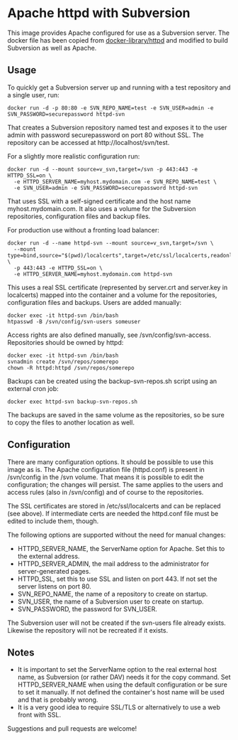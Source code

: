 # Apache httpd with Subversion

This image provides Apache configured for use as a Subversion server. The docker file has been copied from [docker-library/httpd](https://github.com/docker-library/httpd)
and modified to build Subversion as well as Apache.

## Usage

To quickly get a Subversion server up and running with a test repository and a single user, run:

```
docker run -d -p 80:80 -e SVN_REPO_NAME=test -e SVN_USER=admin -e SVN_PASSWORD=securepassword httpd-svn
```

That creates a Subversion repository named test and exposes it to the user admin with password securepassword on port 80 without SSL.
The repository can be accessed at http://localhost/svn/test.

For a slightly more realistic configuration run:

```
docker run -d --mount source=v_svn,target=/svn -p 443:443 -e HTTPD_SSL=on \
  -e HTTPD_SERVER_NAME=myhost.mydomain.com -e SVN_REPO_NAME=test \
  -e SVN_USER=admin -e SVN_PASSWORD=securepassword httpd-svn
```

That uses SSL with a self-signed certificate and the host name myhost.mydomain.com. It also uses a volume for the
Subversion repositories, configuration files and backup files.

For production use without a fronting load balancer:

```
docker run -d --name httpd-svn --mount source=v_svn,target=/svn \
  --mount type=bind,source="$(pwd)/localcerts",target=/etc/ssl/localcerts,readonly \
  -p 443:443 -e HTTPD_SSL=on \
  -e HTTPD_SERVER_NAME=myhost.mydomain.com httpd-svn
```

This uses a real SSL certificate (represented by server.crt and server.key in localcerts) mapped into the container
and a volume for the repositories, configuration files and backups. Users are added manually:
```
docker exec -it httpd-svn /bin/bash
htpasswd -B /svn/config/svn-users someuser
```
Access rights are also defined manually, see /svn/config/svn-access. Repositories should be owned by httpd:
```
docker exec -it httpd-svn /bin/bash
svnadmin create /svn/repos/somerepo
chown -R httpd:httpd /svn/repos/somerepo
```
Backups can be created using the backup-svn-repos.sh script using an external cron job:
```
docker exec httpd-svn backup-svn-repos.sh
```

The backups are saved in the same volume as the repositories, so be sure to copy the files to another location as well.

## Configuration

There are many configuration options. It should be possible to use this image as is. The Apache configuration file
(httpd.conf) is present in /svn/config in the /svn volume. That means it is possible to edit the configuration; the
changes will persist. The same applies to the users and access rules (also in /svn/config) and of course to the
repositories.

The SSL certificates are stored in /etc/ssl/localcerts and can be replaced (see above). If intermediate certs are
needed the httpd.conf file must be edited to include them, though.

The following options are supported without the need for manual changes:
* HTTPD_SERVER_NAME, the ServerName option for Apache. Set this to the external address.
* HTTPD_SERVER_ADMIN, the mail address to the administrator for server-generated pages.
* HTTPD_SSL, set this to use SSL and listen on port 443. If not set the server listens on port 80.
* SVN_REPO_NAME, the name of a repository to create on startup.
* SVN_USER, the name of a Subversion user to create on startup.
* SVN_PASSWORD, the password for SVN_USER.

The Subversion user will not be created if the svn-users file already exists. Likewise the repository will
not be recreated if it exists.

## Notes

* It is important to set the ServerName option to the real external host name, as Subversion (or rather DAV) needs it for the copy command.
  Set HTTPD_SERVER_NAME when using the default configuration or be sure to set it manually. If not defined the container's host name will
  be used and that is probably wrong.
* It is a very good idea to require SSL/TLS or alternatively to use a web front with SSL.

Suggestions and pull requests are welcome!
